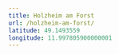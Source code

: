 ```yaml
---
title: Holzheim am Forst
url: /holzheim-am-forst/
latitude: 49.1493559
longitude: 11.997805900000001
---
```

